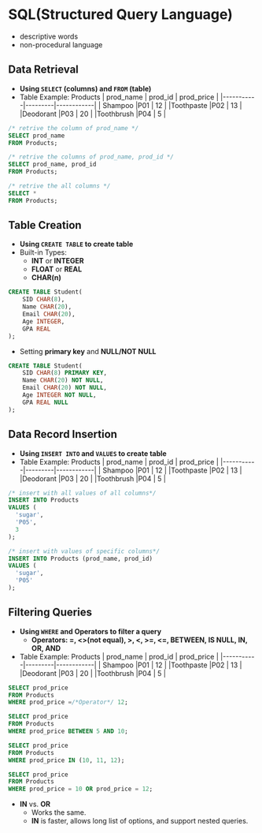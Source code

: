 # SQL(Structured Query Language)
- descriptive words
- non-procedural language

## Data Retrieval
- **Using `SELECT` (columns) and `FROM` (table)**
- Table Example: Products
  | prod_name | prod_id | prod_price |
  |-----------|---------|------------|
  | Shampoo   |P01      | 12         |
  |Toothpaste |P02      | 13         |
  |Deodorant  |P03      | 20         |
  |Toothbrush |P04      | 5          |
```sql
/* retrive the column of prod_name */
SELECT prod_name
FROM Products;
```
```sql
/* retrive the columns of prod_name, prod_id */
SELECT prod_name, prod_id
FROM Products;
```

```sql
/* retrive the all columns */
SELECT *
FROM Products;
```
## Table Creation
- **Using `CREATE TABLE` to create table**
- Built-in Types:
  - **INT** or **INTEGER**
  - **FLOAT** or **REAL**
  - **CHAR(n)**
```sql
CREATE TABLE Student(
    SID CHAR(8),
    Name CHAR(20),
    Email CHAR(20),
    Age INTEGER,
    GPA REAL
);
```
- Setting **primary key** and **NULL/NOT NULL**
```sql
CREATE TABLE Student(
    SID CHAR(8) PRIMARY KEY,
    Name CHAR(20) NOT NULL,
    Email CHAR(20) NOT NULL,
    Age INTEGER NOT NULL,
    GPA REAL NULL
);
```

## Data Record Insertion
- **Using `INSERT INTO` and `VALUES` to create table**
- Table Example: Products
  | prod_name | prod_id | prod_price |
  |-----------|---------|------------|
  | Shampoo   |P01      | 12         |
  |Toothpaste |P02      | 13         |
  |Deodorant  |P03      | 20         |
  |Toothbrush |P04      | 5          |
```sql
/* insert with all values of all columns*/
INSERT INTO Products
VALUES (
  'sugar',
  'P05',
  3
);
```
```sql
/* insert with values of specific columns*/
INSERT INTO Products (prod_name, prod_id)
VALUES (
  'sugar',
  'P05'
);
```
## Filtering Queries
- **Using `WHERE` and Operators to filter a query**
  - **Operators: =, <>(not equal), >, <, >=, <=, BETWEEN, IS NULL, IN, OR, AND**
- Table Example: Products
  | prod_name | prod_id | prod_price |
  |-----------|---------|------------|
  | Shampoo   |P01      | 12         |
  |Toothpaste |P02      | 13         |
  |Deodorant  |P03      | 20         |
  |Toothbrush |P04      | 5          |
```sql
SELECT prod_price
FROM Products
WHERE prod_price =/*Operator*/ 12;
```
```sql
SELECT prod_price
FROM Products
WHERE prod_price BETWEEN 5 AND 10;
```
```sql
SELECT prod_price
FROM Products
WHERE prod_price IN (10, 11, 12);
```
```sql
SELECT prod_price
FROM Products
WHERE prod_price = 10 OR prod_price = 12;
```
- **IN** vs. **OR**
  - Works the same.
  - **IN** is faster, allows long list of options, and support nested queries.
